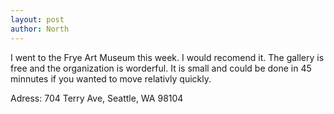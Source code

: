 ```yaml
---
layout: post
author: North
---
```

I went to the Frye Art Museum this week. I would recomend it. The gallery is
free and the organization is worderful. It is small and could be done in 45
minnutes if you wanted to move relativly quickly.

Adress: 704 Terry Ave, Seattle, WA 98104